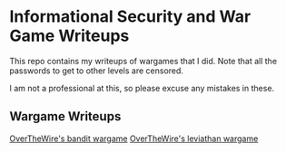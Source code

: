 # Informational Security and War Game Writeups
This repo contains my writeups of wargames that I did. 
Note that all the passwords to get to other levels are censored.

I am not a professional at this, so please excuse any mistakes in these.

## Wargame Writeups 
[OverTheWire's bandit wargame](OTWbandit.md)
[OverTheWire's leviathan wargame](OTWleviathan.md)
